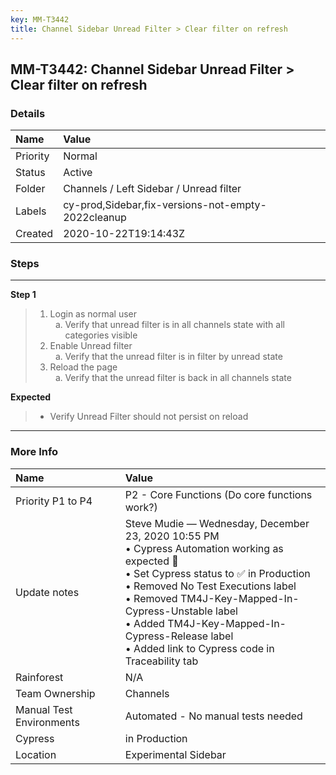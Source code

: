 ```yaml
---
key: MM-T3442
title: Channel Sidebar Unread Filter > Clear filter on refresh
---
```


## MM-T3442: Channel Sidebar Unread Filter > Clear filter on refresh

### Details

| Name     | Value                                              |
| :------- | :------------------------------------------------- |
| Priority | Normal                                             |
| Status   | Active                                             |
| Folder   | Channels / Left Sidebar / Unread filter            |
| Labels   | cy-prod,Sidebar,fix-versions-not-empty-2022cleanup |
| Created  | 2020-10-22T19:14:43Z                               |

### Steps

<hr/>

**Step 1**

> <article><ol><li>Login as normal user <ol style="list-style-type:lower-alpha"><li>Verify that unread filter is in all channels state with all categories visible</li></ol></li><li>Enable Unread filter<ol style="list-style-type:lower-alpha"><li>Verify that the unread filter is in filter by unread state</li></ol></li><li>Reload the page <ol style="list-style-type:lower-alpha"><li>Verify that the unread filter is back in all channels state</li></ol></li></ol></article>

**Expected**

> <article><ul><li>Verify Unread Filter should not persist on reload</li></ul></article>

<hr/>

### More Info

| Name                     | Value                                                                                                                                                                                                                                                                                                                                             |
| :----------------------- | :------------------------------------------------------------------------------------------------------------------------------------------------------------------------------------------------------------------------------------------------------------------------------------------------------------------------------------------------ |
| Priority P1 to P4        | P2 - Core Functions (Do core functions work?)                                                                                                                                                                                                                                                                                                     |
| Update notes             | Steve Mudie — Wednesday, December 23, 2020 10:55 PM<br>• Cypress Automation working as expected 🎉<br>• Set Cypress status to ✅ in Production<br>• Removed No Test Executions label<br>• Removed TM4J-Key-Mapped-In-Cypress-Unstable label<br>• Added TM4J-Key-Mapped-In-Cypress-Release label<br>• Added link to Cypress code in Traceability tab |
| Rainforest               | N/A                                                                                                                                                                                                                                                                                                                                               |
| Team Ownership           | Channels                                                                                                                                                                                                                                                                                                                                          |
| Manual Test Environments | Automated - No manual tests needed                                                                                                                                                                                                                                                                                                                |
| Cypress                  | in Production                                                                                                                                                                                                                                                                                                                                     |
| Location                 | Experimental Sidebar                                                                                                                                                                                                                                                                                                                              |
